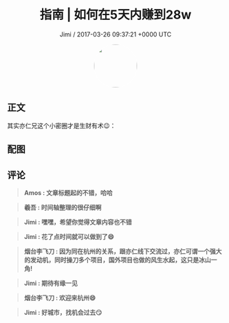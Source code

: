<h1 align="center">指南 | 如何在5天内赚到28w</h1>
<p align="center">
    <a>Jimi / 2017-03-26 09:37:21 &#43;0000 UTC</a>
</p>

<div align="center">
    <img src="https://images.zsxq.com/FiWv5yIogjugrkjGNdMOpLbJJQQg?e=1590940799&amp;token=kIxbL07-8jAj8w1n4s9zv64FuZZNEATmlU_Vm6zD:3hf7dVV6u5P9ulK0iGgaBqJE7yo=" width="100" height="100" style="border:1px solid;border-radius:50%; color:#ffffff"/>
</div>

## 正文

<div>
其实亦仁兄这个小密圈才是生财有术😉：
</div>

## 配图
<div class="image" align="center">

</div>

## 评论

<div align="left">
<div>

<blockquote >
<span> <strong>Amos : 文章标题起的不错，哈哈 </strong></span>
</blockquote>

<blockquote >
<span> <strong>羲吾 : 时间轴整理的很仔细啊 </strong></span>
</blockquote>

<blockquote >
<span> <strong>Jimi : 嘿嘿，希望你觉得文章内容也不错 </strong></span>
</blockquote>

<blockquote >
<span> <strong>Jimi : 花了点时间就可以做到了😄 </strong></span>
</blockquote>

<blockquote >
<span> <strong>烟台李飞刀 : 因为同在杭州的关系，跟亦仁线下交流过，亦仁可谓一个强大的发动机，同时操刀多个项目，国外项目也做的风生水起，这只是冰山一角! </strong></span>
</blockquote>

<blockquote >
<span> <strong>Jimi : 期待有缘一见 </strong></span>
</blockquote>

<blockquote >
<span> <strong>烟台李飞刀 : 欢迎来杭州😄 </strong></span>
</blockquote>

<blockquote >
<span> <strong>Jimi : 好城市，找机会过去😏 </strong></span>
</blockquote>

</div>
</div>